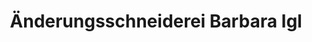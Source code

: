 ---
title: "Änderungsschneiderei Barbara Igl"
url: /woerth-am-rhein/aenderungsschneiderei-barbara-igl/
shop: Schneiderei
---